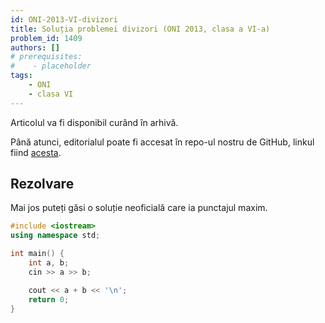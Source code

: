 ```yaml
---
id: ONI-2013-VI-divizori
title: Soluția problemei divizori (ONI 2013, clasa a VI-a)
problem_id: 1409
authors: []
# prerequisites:
#    - placeholder
tags:
    - ONI
    - clasa VI
---
```

Articolul va fi disponibil curând în arhivă.

Până atunci, editorialul poate fi accesat în repo-ul nostru de GitHub, linkul fiind [acesta](https://github.com/roalgo-discord/Romanian-Olympiad-Solutions/blob/main/ONI%20(national%20olympiad)/2013/06/divizori.pdf).

## Rezolvare

Mai jos puteți găsi o soluție neoficială care ia punctajul maxim.

```cpp
#include <iostream>
using namespace std;

int main() {
    int a, b;
    cin >> a >> b;

    cout << a + b << '\n';
    return 0;
}
```
